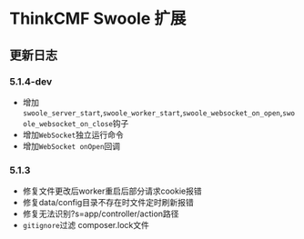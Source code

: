 ThinkCMF Swoole 扩展
===============

## 更新日志

### 5.1.4-dev
* 增加`swoole_server_start`,`swoole_worker_start`,`swoole_websocket_on_open`,`swoole_websocket_on_close`钩子
* 增加`WebSocket`独立运行命令
* 增加`WebSocket onOpen`回调

### 5.1.3
* 修复文件更改后worker重启后部分请求cookie报错
* 修复data/config目录不存在时文件定时刷新报错
* 修复无法识别?s=app/controller/action路径
* `gitignore`过滤 composer.lock文件

